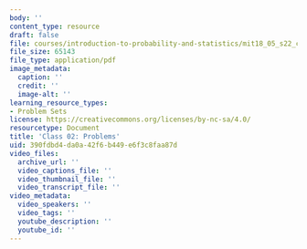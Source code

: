 ```yaml
---
body: ''
content_type: resource
draft: false
file: courses/introduction-to-probability-and-statistics/mit18_05_s22_class02_pset.pdf
file_size: 65143
file_type: application/pdf
image_metadata:
  caption: ''
  credit: ''
  image-alt: ''
learning_resource_types:
- Problem Sets
license: https://creativecommons.org/licenses/by-nc-sa/4.0/
resourcetype: Document
title: 'Class 02: Problems'
uid: 390fdbd4-da0a-42f6-b449-e6f3c8faa87d
video_files:
  archive_url: ''
  video_captions_file: ''
  video_thumbnail_file: ''
  video_transcript_file: ''
video_metadata:
  video_speakers: ''
  video_tags: ''
  youtube_description: ''
  youtube_id: ''
---
```

